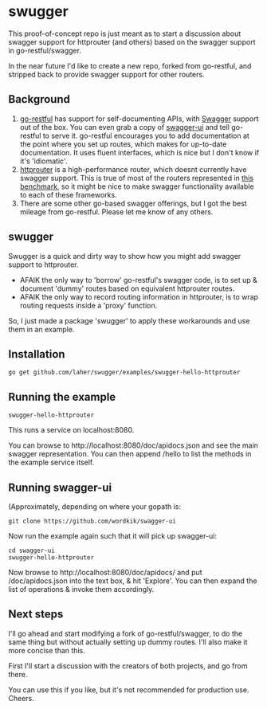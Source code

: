 swugger
======

This proof-of-concept repo is just meant as to start a discussion about swagger support for httprouter (and others) based on the swagger support in go-restful/swagger.

In the near future I'd like to create a new repo, forked from go-restful, and stripped back to provide swagger support for other routers.

Background
----------

 1. [go-restful](https://github.com/emicklei/go-restful) has support for self-documenting APIs, with [Swagger](https://helloreverb.com/developers/swagger) support out of the box. You can even grab a copy of [swagger-ui](https://github.com/wordnik/swagger-ui) and tell go-restful to serve it. go-restful encourages you to add documentation at the point where you set up routes, which makes for up-to-date documentation. It uses fluent interfaces, which is nice but I don't know if it's 'idiomatic'.
 2. [httprouter](https://github.com/julienschmidt/httprouter) is a high-performance router, which doesnt currently have swagger support. This is true of most of the routers represented in [this benchmark](https://github.com/julienschmidt/go-http-routing-benchmark), so it might be nice to make swagger functionality available to each of these frameworks.
 3. There are some other go-based swagger offerings, but I got the best mileage from go-restful. Please let me know of any others.

swugger
-------
Swugger is a quick and dirty way to show how you might add swagger support to httprouter.

 * AFAIK the only way to 'borrow' go-restful's swagger code, is to set up & document 'dummy' routes based on equivalent httprouter routes. 
 * AFAIK the only way to record routing information in httprouter, is to wrap routing requests inside a 'proxy' function.

So, I just made a package 'swugger' to apply these workarounds and use them in an example.

Installation
------------

	go get github.com/laher/swugger/examples/swugger-hello-httprouter


Running the example
-------------------

	swugger-hello-httprouter

This runs a service on localhost:8080. 

You can browse to http://localhost:8080/doc/apidocs.json and see the main swagger representation. You can then append /hello to list the methods in the example service itself.


Running swagger-ui
------------------

(Approximately, depending on where your gopath is:

	git clone https://github.com/wordkik/swagger-ui

Now run the example again such that it will pick up swagger-ui:

	cd swagger-ui
	swugger-hello-httprouter

Now browse to http://localhost:8080/doc/apidocs/ and put /doc/apidocs.json into the text box, & hit 'Explore'. 
You can then expand the list of operations & invoke them accordingly.

Next steps
----------
I'll go ahead and start modifying a fork of go-restful/swagger, to do the same thing but without actually setting up dummy routes. I'll also make it more concise than this.

First I'll start a discussion with the creators of both projects, and go from there. 

You can use this if you like, but it's not recommended for production use. Cheers.
